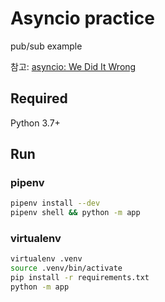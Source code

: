 # Asyncio practice

pub/sub example

참고: [asyncio: We Did It Wrong](https://www.roguelynn.com/words/asyncio-we-did-it-wrong/)

## Required

Python 3.7+

## Run

### pipenv

```bash
pipenv install --dev
pipenv shell && python -m app
```

### virtualenv

```bash
virtualenv .venv
source .venv/bin/activate
pip install -r requirements.txt
python -m app
```
